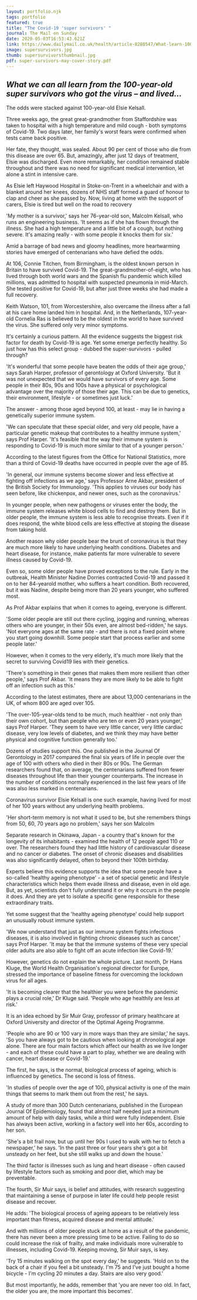 ```yaml
---
layout: portfolio.njk
tags: portfolio
featured: true
title: "The Covid-19 'super survivors' "
journal: The Mail on Sunday
date: 2020-05-03T16:53:43.621Z
link: https://www.dailymail.co.uk/health/article-8280547/What-learn-100-year-old-super-survivors-caught-coronavirus-lived.html
image: supersurvivors.jpg
thumb: supersurvivorsthumbnail.jpg
pdf: super-survivors-may-cover-story.pdf
---
```

## ***What we can all learn from the 100-year-old super survivors who got the virus – and lived...***



The odds were stacked against 100-year-old Elsie Kelsall. 

Three weeks ago, the great great-grandmother from Staffordshire was taken to hospital with a high temperature and mild cough - both symptoms of Covid-19. Two days later, her family's worst fears were confirmed when tests came back positive.

Her fate, they thought, was sealed. About 90 per cent of those who die from this disease are over 65. But, amazingly, after just 12 days of treatment, Elsie was discharged. Even more remarkably, her condition remained stable throughout and there was no need for significant medical intervention, let alone a stint in intensive care.

As Elsie left Haywood Hospital in Stoke-on-Trent in a wheelchair and with a blanket around her knees, dozens of NHS staff formed a guard of honour to clap and cheer as she passed by. Now, living at home with the support of carers, Elsie is tired but well on the road to recovery

'My mother is a survivor,' says her 76-year-old son, Malcolm Kelsall, who runs an engineering business. 'It seems as if she has flown through the illness. She had a high temperature and a little bit of a cough, but nothing severe. It's amazing really - with some people it knocks them for six.'

Amid a barrage of bad news and gloomy headlines, more heartwarming stories have emerged of centenarians who have defied the odds. 

At 106, Connie Titchen, from Birmingham, is the oldest known person in Britain to have survived Covid-19. The great-grandmother-of-eight, who has lived through both world wars and the Spanish flu pandemic which killed millions, was admitted to hospital with suspected pneumonia in mid-March. She tested positive for Covid-19, but after just three weeks she had made a full recovery.

Keith Watson, 101, from Worcestershire, also overcame the illness after a fall at his care home landed him in hospital. And, in the Netherlands, 107-year-old Cornelia Ras is believed to be the oldest in the world to have survived the virus. She suffered only very minor symptoms.

It's certainly a curious pattern. All the evidence suggests the biggest risk factor for death by Covid-19 is age. Yet some emerge perfectly healthy. So just how has this select group - dubbed the super-survivors - pulled through?

'It's wonderful that some people have beaten the odds of their age group,' says Sarah Harper, professor of gerontology at Oxford University. 'But it was not unexpected that we would have survivors of every age. Some people in their 80s, 90s and 100s have a physical or psychological advantage over the majority of those their age. This can be due to genetics, their environment, lifestyle - or sometimes just luck.'

The answer - among those aged beyond 100, at least - may lie in having a genetically superior immune system. 

'We can speculate that these special older, and very old people, have a particular genetic makeup that contributes to a healthy immune system,' says Prof Harper. 'It's feasible that the way their immune system is responding to Covid-19 is much more similar to that of a younger person.'

According to the latest figures from the Office for National Statistics, more than a third of Covid-19 deaths have occurred in people over the age of 85.

'In general, our immune systems become slower and less effective at fighting off infections as we age,' says Professor Arne Akbar, president of the British Society for Immunology. 'This applies to viruses our body has seen before, like chickenpox, and newer ones, such as the coronavirus.'

In younger people, when new pathogens or viruses enter the body, the immune system releases white blood cells to find and destroy them. But in older people, the immune system is less able to recognise threats. Even if it does respond, the white blood cells are less effective at stoping the disease from taking hold.

Another reason why older people bear the brunt of coronavirus is that they are much more likely to have underlying health conditions. Diabetes and heart disease, for instance, make patients far more vulnerable to severe illness caused by Covid-19.

Even so, some older people have proved exceptions to the rule. Early in the outbreak, Health Minister Nadine Dorries contracted Covid-19 and passed it on to her 84-yearold mother, who suffers a heart condition. Both recovered, but it was Nadine, despite being more than 20 years younger, who suffered most.

As Prof Akbar explains that when it comes to ageing, everyone is different. 

'Some older people are still out there cycling, jogging and running, whereas others who are younger, in their 50s even, are almost bed-ridden,' he says. 'Not everyone ages at the same rate - and there is not a fixed point where you start going downhill. Some people start that process earlier and some people later.'

However, when it comes to the very elderly, it's much more likely that the secret to surviving Covid19 lies with their genetics. 

'There's something in their genes that makes them more resilient than other people,' says Prof Akbar. 'It means they are more likely to be able to fight off an infection such as this.' 

According to the latest estimates, there are about 13,000 centenarians in the UK, of whom 800 are aged over 105.

'The over-105-year-olds tend to be much, much healthier - not only than their own cohort, but than people who are ten or even 20 years younger,' says Prof Harper. 'They seem to have very little cancer, very little cardiac disease, very low levels of diabetes, and we think they may have better physical and cognitive function generally too.' 

Dozens of studies support this. One published in the Journal Of Gerontology in 2017 compared the final six years of life in people over the age of 100 with others who died in their 80s or 90s. The German researchers found that, on average, the centenarians suffered from fewer diseases throughout life than their younger counterparts. The increase in the number of conditions normally experienced in the last few years of life was also less marked in centenarians.

Coronavirus survivor Elsie Kelsall is one such example, having lived for most of her 100 years without any underlying health problems. 

'Her short-term memory is not what it used to be, but she remembers things from 50, 60, 70 years ago no problem,' says her son Malcolm

Separate research in Okinawa, Japan - a country that's known for the longevity of its inhabitants - examined the health of 12 people aged 110 or over. The researchers found they had little history of cardiovascular disease and no cancer or diabetes. The onset of chronic diseases and disabilities was also significantly delayed, often to beyond their 100th birthday.

Experts believe this evidence supports the idea that some people have a so-called 'healthy ageing phenotype' - a set of special genetic and lifestyle characteristics which helps them evade illness and disease, even in old age. But, as yet, scientists don't fully understand it or why it occurs in the people it does. And they are yet to isolate a specific gene responsible for these extraordinary traits. 

Yet some suggest that the 'healthy ageing phenotype' could help support an unusually robust immune system.

'We now understand that just as our immune system fights infectious diseases, it is also involved in fighting chronic diseases such as cancer,' says Prof Harper. 'It may be that the immune systems of these very special older adults are also able to fight off an acute infection like Covid-19.' 

However, genetics do not explain the whole picture. Last month, Dr Hans Kluge, the World Health Organisation's regional director for Europe, stressed the importance of baseline fitness for overcoming the lockdown virus for all ages. 

'It is becoming clearer that the healthier you were before the pandemic plays a crucial role,' Dr Kluge said. 'People who age healthily are less at risk.' 

It is an idea echoed by Sir Muir Gray, professor of primary healthcare at Oxford University and director of the Optimal Ageing Programme.

'People who are 90 or 100 vary in more ways than they are similar,' he says. 'So you have always got to be cautious when looking at chronological age alone. There are four main factors which affect our health as we live longer - and each of these could have a part to play, whether we are dealing with cancer, heart disease or Covid-19.' 

The first, he says, is the normal, biological process of ageing, which is influenced by genetics. The second is loss of fitness.

'In studies of people over the age of 100, physical activity is one of the main things that seems to mark them out from the rest,' he says.

A study of more than 300 Dutch centenarians, published in the European Journal Of Epidemiology, found that almost half needed just a minimum amount of help with daily tasks, while a third were fully independent. Elsie has always been active, working in a factory well into her 60s, according to her son.

'She's a bit frail now, but up until her 90s I used to walk with her to fetch a newspaper,' he says. 'In the past three or four years she's got a bit unsteady on her feet, but she still walks up and down the house.' 

The third factor is illnesses such as lung and heart disease - often caused by lifestyle factors such as smoking and poor diet, which may be preventable.

The fourth, Sir Muir says, is belief and attitudes, with research suggesting that maintaining a sense of purpose in later life could help people resist disease and recover. 

He adds: 'The biological process of ageing appears to be relatively less important than fitness, acquired disease and mental attitude.' 

And with millions of older people stuck at home as a result of the pandemic, there has never been a more pressing time to be active. Failing to do so could increase the risk of frailty, and make individuals more vulnerable to illnesses, including Covid-19. Keeping moving, Sir Muir says, is key.

'Try 15 minutes walking on the spot every day,' he suggests. 'Hold on to the back of a chair if you feel a bit unsteady. I'm 75 and I've just bought a home bicycle - I'm cycling 20 minutes a day. Stairs are also very good.' 

But most importantly, he adds, remember that 'you are never too old. In fact, the older you are, the more important this becomes'.